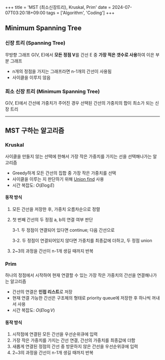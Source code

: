 +++
title = 'MST (최소신장트리), Kruskal, Prim'
date = 2024-07-07T03:20:18+09:00
tags = ['Algorithm', 'Coding']
+++

## Minimum Spanning Tree
### 신장 트리 (Spanning Tree)
무방향 그래프 G(V, E)에서 **모든 정점 V**를 간선 E 중 **가장 적은 갯수로 사용**하여 이은 부분 그래프
- n개의 정점을 가지는 그래프라면 n-1개의 간선이 사용됨
- 사이클을 이루지 않음  


### 최소 신장 트리 (Minimum Spanning Tree)
G(V, E)에서 간선에 가중치가 주어진 경우 선택된 간선의 가중치의 합이 최소가 되는 신장 트리  

---
## MST 구하는 알고리즘
### Kruskal
사이클을 만들지 않는 선택에 한해서 가장 작은 가중치를 가지는 선을 선택해나가는 알고리즘
- Greedy하게 모든 간선의 집합 중 가장 작은 가중치를 선택
- 사이클을 이루는 지 판단하기 위해 [Union find](../union-find) 사용
- 시간 복잡도: $O(E \log E)$

#### 동작 방식
1. 모든 간선을 저장한 후, 가중치 오름차순으로 정렬
2. 첫 번째 간선의 두 정점 a, b의 연결 여부 판단
   
    3-1. 두 정점이 연결되어 있다면 continue; 다음 간선으로
    
    3-2. 두 정점이 연결되어있지 않다면 가중치를 최종값에 더하고, 두 정점 union
4. 2~3의 과정을 간선이 n-1개 생길 때까지 반복

### Prim
하나의 정점에서 시작하여 현재 연결할 수 있는 가장 작은 가중치의 간선을 연결해나가는 알고리즘
- 간선의 연결은 **인접 리스트**로 저장
- 현재 연결 가능한 간선은 구조체의 형태로 priority queue에 저장한 후 하나씩 꺼내서 사용
- 시간 복잡도: $O(E \log V)$

#### 동작 방식
1. 시작점에 연결된 모든 간선을 우선순위큐에 입력
2. 가장 작은 가중치를 가지는 간선 연결, 간선의 가중치를 최종값에 더함
3. 새롭게 연결된 정점의 간선 중 방문하지 않은 간선을 우선순위큐에 입력
4. 2~3의 과정을 간선이 n-1개 생길 때까지 반복